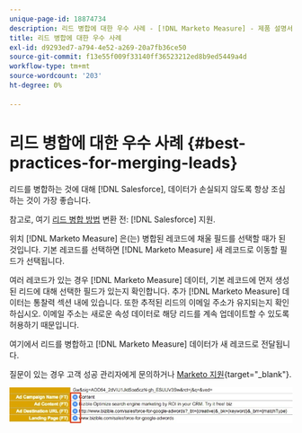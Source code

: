 ```yaml
---
unique-page-id: 18874734
description: 리드 병합에 대한 우수 사례 - [!DNL Marketo Measure] - 제품 설명서
title: 리드 병합에 대한 우수 사례
exl-id: d9293ed7-a794-4e52-a269-20a7fb36ce50
source-git-commit: f13e55f009f33140ff36523212ed8b9ed5449a4d
workflow-type: tm+mt
source-wordcount: '203'
ht-degree: 0%

---
```


# 리드 병합에 대한 우수 사례 {#best-practices-for-merging-leads}

리드를 병합하는 것에 대해 [!DNL Salesforce], 데이터가 손실되지 않도록 항상 조심하는 것이 가장 좋습니다.

참고로, 여기 [리드 병합 방법](https://help.salesforce.com/HTViewHelpDoc?id=leads_merge.htm&amp;language=en_US) 변환 전: [!DNL Salesforce] 지원.

위치 [!DNL Marketo Measure] 은(는) 병합된 레코드에 채울 필드를 선택할 때가 된 것입니다. 기본 레코드를 선택하면 [!DNL Marketo Measure] 새 레코드로 이동할 필드가 선택됩니다.

여러 레코드가 있는 경우 [!DNL Marketo Measure] 데이터, 기본 레코드에 먼저 생성된 리드에 대해 선택한 필드가 있는지 확인합니다. 추가 [!DNL Marketo Measure] 데이터는 통찰력 섹션 내에 있습니다. 또한 추적된 리드의 이메일 주소가 유지되는지 확인하십시오. 이메일 주소는 새로운 속성 데이터로 해당 리드를 계속 업데이트할 수 있도록 허용하기 때문입니다.

여기에서 리드를 병합하고 [!DNL Marketo Measure] 데이터가 새 레코드로 전달됩니다.

질문이 있는 경우 고객 성공 관리자에게 문의하거나 [Marketo 지원](https://nation.marketo.com/t5/support/ct-p/Support){target="_blank"}.

![](assets/1.jpg)
